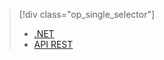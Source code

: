 > [!div class="op_single_selector"]
> * [.NET](../articles/media-services/media-services-dotnet-connect-programmatically.md)
> * [API REST](../articles/media-services/media-services-rest-connect-programmatically.md)
> 
> 

